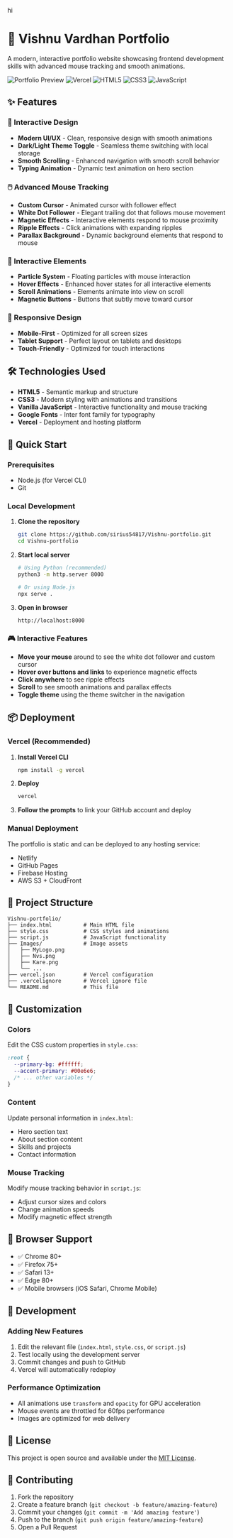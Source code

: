 hi

# 🚀 Vishnu Vardhan Portfolio

A modern, interactive portfolio website showcasing frontend development skills with advanced mouse tracking and smooth animations.

![Portfolio Preview](https://img.shields.io/badge/Status-Active-brightgreen)
![Vercel](https://img.shields.io/badge/Deployed%20on-Vercel-black)
![HTML5](https://img.shields.io/badge/HTML5-E34F26?style=flat&logo=html5&logoColor=white)
![CSS3](https://img.shields.io/badge/CSS3-1572B6?style=flat&logo=css3&logoColor=white)
![JavaScript](https://img.shields.io/badge/JavaScript-F7DF1E?style=flat&logo=javascript&logoColor=black)

## ✨ Features

### 🎨 Interactive Design

- **Modern UI/UX** - Clean, responsive design with smooth animations
- **Dark/Light Theme Toggle** - Seamless theme switching with local storage
- **Smooth Scrolling** - Enhanced navigation with smooth scroll behavior
- **Typing Animation** - Dynamic text animation on hero section

### 🖱️ Advanced Mouse Tracking

- **Custom Cursor** - Animated cursor with follower effect
- **White Dot Follower** - Elegant trailing dot that follows mouse movement
- **Magnetic Effects** - Interactive elements respond to mouse proximity
- **Ripple Effects** - Click animations with expanding ripples
- **Parallax Background** - Dynamic background elements that respond to mouse

### 🎯 Interactive Elements

- **Particle System** - Floating particles with mouse interaction
- **Hover Effects** - Enhanced hover states for all interactive elements
- **Scroll Animations** - Elements animate into view on scroll
- **Magnetic Buttons** - Buttons that subtly move toward cursor

### 📱 Responsive Design

- **Mobile-First** - Optimized for all screen sizes
- **Tablet Support** - Perfect layout on tablets and desktops
- **Touch-Friendly** - Optimized for touch interactions

## 🛠️ Technologies Used

- **HTML5** - Semantic markup and structure
- **CSS3** - Modern styling with animations and transitions
- **Vanilla JavaScript** - Interactive functionality and mouse tracking
- **Google Fonts** - Inter font family for typography
- **Vercel** - Deployment and hosting platform

## 🚀 Quick Start

### Prerequisites

- Node.js (for Vercel CLI)
- Git

### Local Development

1. **Clone the repository**

   ```bash
   git clone https://github.com/sirius54817/Vishnu-portfolio.git
   cd Vishnu-portfolio
   ```

2. **Start local server**

   ```bash
   # Using Python (recommended)
   python3 -m http.server 8000

   # Or using Node.js
   npx serve .
   ```

3. **Open in browser**
   ```
   http://localhost:8000
   ```

### 🎮 Interactive Features

- **Move your mouse** around to see the white dot follower and custom cursor
- **Hover over buttons and links** to experience magnetic effects
- **Click anywhere** to see ripple effects
- **Scroll** to see smooth animations and parallax effects
- **Toggle theme** using the theme switcher in the navigation

## 📦 Deployment

### Vercel (Recommended)

1. **Install Vercel CLI**

   ```bash
   npm install -g vercel
   ```

2. **Deploy**

   ```bash
   vercel
   ```

3. **Follow the prompts** to link your GitHub account and deploy

### Manual Deployment

The portfolio is static and can be deployed to any hosting service:

- Netlify
- GitHub Pages
- Firebase Hosting
- AWS S3 + CloudFront

## 📁 Project Structure

```
Vishnu-portfolio/
├── index.html          # Main HTML file
├── style.css           # CSS styles and animations
├── script.js           # JavaScript functionality
├── Images/             # Image assets
│   ├── MyLogo.png
│   ├── Nvs.png
│   ├── Kare.png
│   └── ...
├── vercel.json         # Vercel configuration
├── .vercelignore       # Vercel ignore file
└── README.md           # This file
```

## 🎨 Customization

### Colors

Edit the CSS custom properties in `style.css`:

```css
:root {
  --primary-bg: #ffffff;
  --accent-primary: #00e6e6;
  /* ... other variables */
}
```

### Content

Update personal information in `index.html`:

- Hero section text
- About section content
- Skills and projects
- Contact information

### Mouse Tracking

Modify mouse tracking behavior in `script.js`:

- Adjust cursor sizes and colors
- Change animation speeds
- Modify magnetic effect strength

## 📱 Browser Support

- ✅ Chrome 80+
- ✅ Firefox 75+
- ✅ Safari 13+
- ✅ Edge 80+
- ✅ Mobile browsers (iOS Safari, Chrome Mobile)

## 🔧 Development

### Adding New Features

1. Edit the relevant file (`index.html`, `style.css`, or `script.js`)
2. Test locally using the development server
3. Commit changes and push to GitHub
4. Vercel will automatically redeploy

### Performance Optimization

- All animations use `transform` and `opacity` for GPU acceleration
- Mouse events are throttled for 60fps performance
- Images are optimized for web delivery

## 📄 License

This project is open source and available under the [MIT License](LICENSE).

## 🤝 Contributing

1. Fork the repository
2. Create a feature branch (`git checkout -b feature/amazing-feature`)
3. Commit your changes (`git commit -m 'Add amazing feature'`)
4. Push to the branch (`git push origin feature/amazing-feature`)
5. Open a Pull Request
